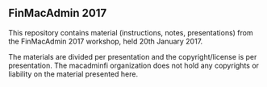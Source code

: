 ## FinMacAdmin 2017

This repository contains material (instructions, notes, presentations) from the FinMacAdmin 2017 workshop, held 20th January 2017.

The materials are divided per presentation and the copyright/license is per presentation. The macadminfi organization does not hold any copyrights or liability on the material presented here.
